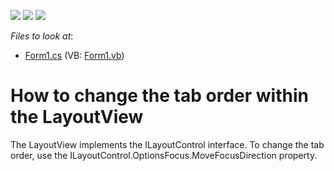 <!-- default badges list -->
![](https://img.shields.io/endpoint?url=https://codecentral.devexpress.com/api/v1/VersionRange/128626206/13.1.4%2B)
[![](https://img.shields.io/badge/Open_in_DevExpress_Support_Center-FF7200?style=flat-square&logo=DevExpress&logoColor=white)](https://supportcenter.devexpress.com/ticket/details/E1476)
[![](https://img.shields.io/badge/📖_How_to_use_DevExpress_Examples-e9f6fc?style=flat-square)](https://docs.devexpress.com/GeneralInformation/403183)
<!-- default badges end -->
<!-- default file list -->
*Files to look at*:

* [Form1.cs](./CS/S131978/Form1.cs) (VB: [Form1.vb](./VB/S131978/Form1.vb))
<!-- default file list end -->
# How to change the tab order within the LayoutView


<p>The LayoutView implements the ILayoutControl interface. To change the tab order, use the ILayoutControl.OptionsFocus.MoveFocusDirection property.</p>

<br/>


